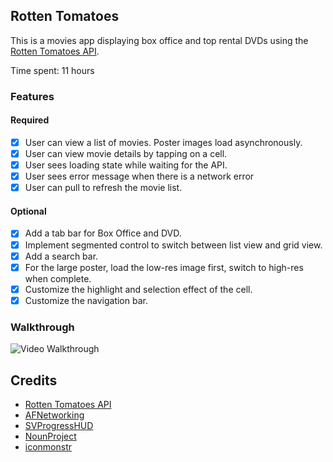 ## Rotten Tomatoes

This is a movies app displaying box office and top rental DVDs using the [Rotten Tomatoes API](http://developer.rottentomatoes.com/docs/read/JSON).

Time spent: 11 hours

### Features

#### Required

- [x] User can view a list of movies. Poster images load asynchronously.
- [x] User can view movie details by tapping on a cell.
- [x] User sees loading state while waiting for the API.
- [x] User sees error message when there is a network error
- [x] User can pull to refresh the movie list.

#### Optional

- [x] Add a tab bar for Box Office and DVD.
- [x] Implement segmented control to switch between list view and grid view.
- [x] Add a search bar.
- [x] For the large poster, load the low-res image first, switch to high-res when complete.
- [x] Customize the highlight and selection effect of the cell.
- [x] Customize the navigation bar.

### Walkthrough
![Video Walkthrough](https://github.com/drrajan/codepath-rottentomatoes/blob/master/walkthrough.gif)

Credits
---------
* [Rotten Tomatoes API](http://developer.rottentomatoes.com/docs/read/JSON)
* [AFNetworking](https://github.com/AFNetworking/AFNetworking)
* [SVProgressHUD](https://github.com/TransitApp/SVProgressHUD)
* [NounProject](http://thenounproject.com)
* [iconmonstr](http://iconmonstr.com/)

